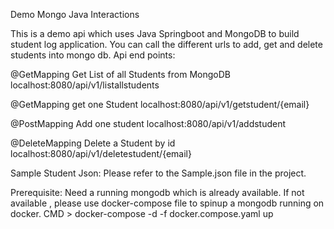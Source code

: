 Demo Mongo Java Interactions

This is a demo api which uses Java Springboot and MongoDB to build student log application.
You can call the different urls to add, get and delete students into mongo db. 
Api end points:

@GetMapping
Get List of all Students from MongoDB
localhost:8080/api/v1/listallstudents

@GetMapping
get one Student
localhost:8080/api/v1/getstudent/{email}

@PostMapping
Add one student
localhost:8080/api/v1/addstudent

@DeleteMapping
Delete a Student by id
localhost:8080/api/v1/deletestudent/{email}

Sample Student Json:
Please refer to the Sample.json file in the project.

Prerequisite:
Need a running mongodb which is already available.
If not available , 
please use docker-compose file to spinup a mongodb running on docker. 
CMD > docker-compose -d -f docker.compose.yaml up 